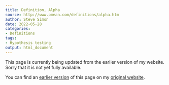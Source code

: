 ```yaml
---
title: Definition, Alpha
source: http://www.pmean.com/definitions/alpha.htm
author: Steve Simon
date: 2022-05-28
categories:
- Definitions
tags:
- Hypothesis testing
output: html_document
---
```


This page is currently being updated from the earlier version of my website. Sorry that it is not yet fully available.

<!---More--->


You can find an [earlier version][sim1] of this page on my [original website][sim2].

[sim1]: http://www.pmean.com/definitions/alpha.htm
[sim2]: http://www.pmean.com/original_site.html
